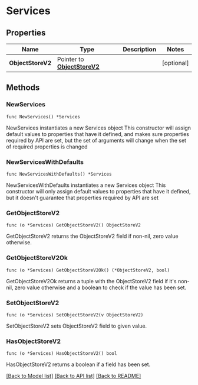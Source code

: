 # Services

## Properties

Name | Type | Description | Notes
------------ | ------------- | ------------- | -------------
**ObjectStoreV2** | Pointer to [**ObjectStoreV2**](ObjectStoreV2.md) |  | [optional] 

## Methods

### NewServices

`func NewServices() *Services`

NewServices instantiates a new Services object
This constructor will assign default values to properties that have it defined,
and makes sure properties required by API are set, but the set of arguments
will change when the set of required properties is changed

### NewServicesWithDefaults

`func NewServicesWithDefaults() *Services`

NewServicesWithDefaults instantiates a new Services object
This constructor will only assign default values to properties that have it defined,
but it doesn't guarantee that properties required by API are set

### GetObjectStoreV2

`func (o *Services) GetObjectStoreV2() ObjectStoreV2`

GetObjectStoreV2 returns the ObjectStoreV2 field if non-nil, zero value otherwise.

### GetObjectStoreV2Ok

`func (o *Services) GetObjectStoreV2Ok() (*ObjectStoreV2, bool)`

GetObjectStoreV2Ok returns a tuple with the ObjectStoreV2 field if it's non-nil, zero value otherwise
and a boolean to check if the value has been set.

### SetObjectStoreV2

`func (o *Services) SetObjectStoreV2(v ObjectStoreV2)`

SetObjectStoreV2 sets ObjectStoreV2 field to given value.

### HasObjectStoreV2

`func (o *Services) HasObjectStoreV2() bool`

HasObjectStoreV2 returns a boolean if a field has been set.


[[Back to Model list]](../README.md#documentation-for-models) [[Back to API list]](../README.md#documentation-for-api-endpoints) [[Back to README]](../README.md)


